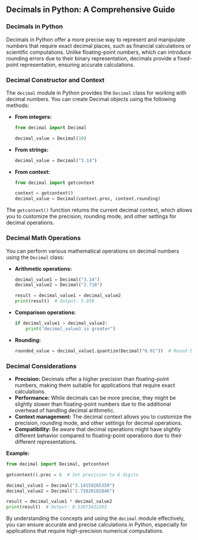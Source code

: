 ## Decimals in Python: A Comprehensive Guide

### Decimals in Python

Decimals in Python offer a more precise way to represent and manipulate numbers that require exact decimal places, such as financial calculations or scientific computations. Unlike floating-point numbers, which can introduce rounding errors due to their binary representation, decimals provide a fixed-point representation, ensuring accurate calculations.

### Decimal Constructor and Context

The `decimal` module in Python provides the `Decimal` class for working with decimal numbers. You can create Decimal objects using the following methods:

- **From integers:**
  ```python
  from decimal import Decimal

  decimal_value = Decimal(10)
  ```
- **From strings:**
  ```python
  decimal_value = Decimal("3.14")
  ```
- **From context:**
  ```python
  from decimal import getcontext

  context = getcontext()
  decimal_value = Decimal(context.prec, context.rounding)
  ```

The `getcontext()` function returns the current decimal context, which allows you to customize the precision, rounding mode, and other settings for decimal operations.

### Decimal Math Operations

You can perform various mathematical operations on decimal numbers using the `Decimal` class:

- **Arithmetic operations:**
  ```python
  decimal_value1 = Decimal("3.14")
  decimal_value2 = Decimal("2.718")

  result = decimal_value1 + decimal_value2
  print(result)  # Output: 5.858
  ```
- **Comparison operations:**
  ```python
  if decimal_value1 > decimal_value2:
      print("decimal_value1 is greater")
  ```
- **Rounding:**
  ```python
  rounded_value = decimal_value1.quantize(Decimal("0.01"))  # Round to two decimal places
  ```

### Decimal Considerations

- **Precision:** Decimals offer a higher precision than floating-point numbers, making them suitable for applications that require exact calculations.
- **Performance:** While decimals can be more precise, they might be slightly slower than floating-point numbers due to the additional overhead of handling decimal arithmetic.
- **Context management:** The decimal context allows you to customize the precision, rounding mode, and other settings for decimal operations.
- **Compatibility:** Be aware that decimal operations might have slightly different behavior compared to floating-point operations due to their different representations.

**Example:**

```python
from decimal import Decimal, getcontext

getcontext().prec = 6  # Set precision to 6 digits

decimal_value1 = Decimal("3.14159265359")
decimal_value2 = Decimal("2.71828182846")

result = decimal_value1 * decimal_value2
print(result)  # Output: 8.53973422393
```

By understanding the concepts and using the `decimal` module effectively, you can ensure accurate and precise calculations in Python, especially for applications that require high-precision numerical computations.
